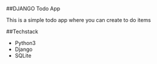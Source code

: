 ##DJANGO Todo App

This is a simple todo app where you can create to do items

##Techstack
- Python3
- Django
- SQLite
